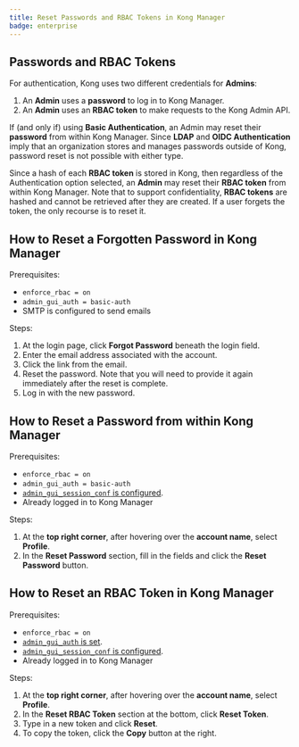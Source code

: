 ```yaml
---
title: Reset Passwords and RBAC Tokens in Kong Manager
badge: enterprise
---
```


## Passwords and RBAC Tokens

For authentication, Kong uses two different credentials for **Admins**:

1. An **Admin** uses a **password** to log in to Kong Manager.
2. An **Admin** uses an **RBAC token** to make requests to the Kong Admin API.

If (and only if) using **Basic Authentication**, an Admin may reset their **password** from within Kong Manager. Since **LDAP** and **OIDC Authentication** imply that an organization stores and manages passwords outside of Kong, password reset is not possible with either type.

Since a hash of each **RBAC token** is stored in Kong, then regardless of the Authentication option selected, an **Admin** may reset their **RBAC token** from within Kong Manager. Note that to support confidentiality, **RBAC tokens** are hashed and cannot be retrieved after they are created. If a user forgets the token, the only recourse is to reset it.

## How to Reset a Forgotten Password in Kong Manager

Prerequisites:

* `enforce_rbac = on`
* `admin_gui_auth = basic-auth`
* SMTP is configured to send emails

Steps:

1. At the login page, click **Forgot Password** beneath the login field.
2. Enter the email address associated with the account.
3. Click the link from the email.
4. Reset the password. Note that you will need to provide it again immediately after the reset is complete.
5. Log in with the new password.

## How to Reset a Password from within Kong Manager

Prerequisites:

* `enforce_rbac = on`
* `admin_gui_auth = basic-auth`
* [`admin_gui_session_conf` is configured](/gateway/{{page.release}}/configure/auth/kong-manager/sessions/).
* Already logged in to Kong Manager

Steps:

1. At the **top right corner**, after hovering over the **account name**, select **Profile**.
2. In the **Reset Password** section, fill in the fields and click the **Reset Password** button.

## How to Reset an RBAC Token in Kong Manager

Prerequisites:

* `enforce_rbac = on`
* [`admin_gui_auth` is set](/gateway/{{page.release}}/configure/auth/kong-manager/).
* [`admin_gui_session_conf` is configured](/gateway/{{page.release}}/configure/auth/kong-manager/sessions/).
* Already logged in to Kong Manager

Steps:

1. At the **top right corner**, after hovering over the **account name**, select **Profile**.
2. In the **Reset RBAC Token** section at the bottom, click **Reset Token**.
3. Type in a new token and click **Reset**.
4. To copy the token, click the **Copy** button at the right.
